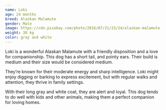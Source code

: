 ```yaml
---
name: Loki
age: 24 months
breed: Alaskan Malamute
gender: Male
image: https://cdn.pixabay.com/photo/2016/07/21/23/24/alaskan-malamute-1533801_1280.jpg
weight: 38 kg
color: gray and white
---
```


Loki is a wonderful Alaskan Malamute with a friendly disposition and a love for companionship. 
This dog has a short tail, 
and pointy ears. 
Their build is medium and 
their size would be considered medium.

They’re known for their moderate energy 
and sharp intelligence. Loki might enjoy digging or barking to express excitement, 
but with regular walks and attention, they thrive in family settings.

With their long gray and white coat, 
they are alert and loyal. 
This dog tends to do well with kids 
and other animals, making them a perfect companion for loving homes.